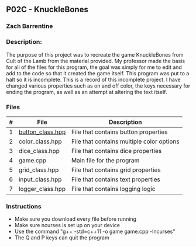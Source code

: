 ## P02C - KnuckleBones
### Zach Barrentine
### Description:

The purpose of this project was to recreate the game KnuckleBones from Cult of the Lamb from the material provided. My professor made the basis for all of the files for this program, the goal was simply for me to edit and add to the code so that it created the game itself. This program was put to a halt so it is incomplete. This is a record of this incomplete project. I have changed various properties such as on and off color, the keys necessary for ending the program, as well as an attempt at altering the text itself.

### Files

|   #   | File            | Description                                        |
| :---: | --------------- | -------------------------------------------------- |
|   1   | [button_class.hpp](https://github.com/ZachBarrentine/2143-OOP/blob/main/Assignments/P02C/button_class.hpp)         | File that contains button properties      |
|   2   | color_class.hpp  | File that contains multiple color options         |
|   3   | dice_class.hpp | File that contains dice properties |
|   4   | game.cpp | Main file for the program |
|   5   | grid_class.hpp | File that contains grid properties |
|   6   | input_class.hpp | File that contains text properties |
|   7   | logger_class.hpp | File that contains logging logic |

### Instructions

- Make sure you download every file before running
- Make sure ncurses is set up on your device
- Use the command "g++ -std=c++11 -o game game.cpp -lncurses"
- The Q and P keys can quit the program

